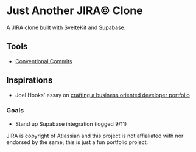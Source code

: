 # Just Another JIRA© Clone

A JIRA clone built with SvelteKit and Supabase.

## Tools
- [Conventional Commits](https://www.conventionalcommits.org/en/v1.0.0/)

## Inspirations
- Joel Hooks' essay on [crafting a business oriented developer portfolio](https://joelhooks.com/developer-portfolio/)

### Goals
- Stand up Supabase integration (logged 9/11)



JIRA is copyright of Atlassian and this project is not affialiated with nor endorsed by the same; this is just a fun portfolio project.